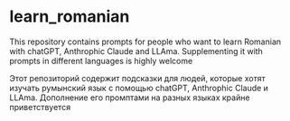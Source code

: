 # learn_romanian

This repository contains prompts for people who want to learn Romanian with chatGPT, Anthrophic Claude and LLAma.
Supplementing it with prompts in different languages is highly welcome

Этот репозиторий содержит подсказки для людей, которые хотят изучать румынский язык с помощью chatGPT, Anthrophic Claude и LLAma.
Дополнение его промптами на разных языках крайне приветствуется

